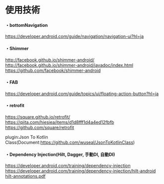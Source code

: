 # 使用技術

#### ・bottomNavigation
  https://developer.android.com/guide/navigation/navigation-ui?hl=ja
  
#### ・Shimmer
  http://facebook.github.io/shimmer-android/<br>
  http://facebook.github.io/shimmer-android/javadoc/index.html<br>
  https://github.com/facebook/shimmer-android<br>
         
#### ・FAB
  https://developer.android.com/guide/topics/ui/floating-action-button?hl=ja
  
#### ・retrofit
  https://square.github.io/retrofit/<br>
  https://qiita.com/hiesiea/items/d1d8fff1d4a4ed12fbfb<br>
  https://github.com/square/retrofit<br>
  
  plugin:Json To Kotlin Class(Document:https://github.com/wuseal/JsonToKotlinClass)<br>
  
#### ・Dependency Injection(Hilt, Dagger, 手動DI, 自動DI)
  https://developer.android.com/training/dependency-injection<br>
    https://developer.android.com/training/dependency-injection/hilt-android<br>
  [hilt-annotations.pdf](https://github.com/satoyu19/Foody/files/9542981/hilt-annotations.pdf)<br>

